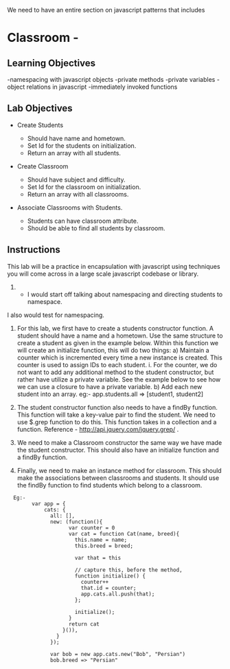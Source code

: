 We need to have an entire section on javascript patterns that includes 

# Classroom -

## Learning Objectives
  -namespacing with javascript objects
  -private methods
  -private variables
  -object relations in javascript
  -immediately invoked functions

## Lab Objectives


+ Create Students
    + Should have name and hometown.
    + Set Id for the students on initialization.
    + Return an array with all students.

+ Create Classroom
    + Should have subject and difficulty.
    + Set Id for the classroom on initialization.
    + Return an array with all classrooms.

+ Associate Classrooms with Students.
    + Students can have classroom attribute.
    + Should be able to find all students by classroom.



## Instructions

This lab will be a practice in encapsulation with javascript using techniques you will come across in a large scale javascript codebase or library.

1) - I would start off talking about namespacing and directing students to namespace.

I also would test for namespacing.

1) For this lab, we first have to create a students constructor function. A student should have a name and a hometown. Use the same  structure to create a student as given in the example below.
Within this function we will create an initialize function, this will do two things: 
  a) Maintain a counter which is incremented every time a new instance is created. This counter is used to assign IDs to each student.
    i. For the counter, we do not want to add any additional method to the student constructor, but rather have utilize a private variable. See the example below to see how we can use a closure to have a private variable.
  b) Add each new student into an array. eg:- app.students.all => [student1, student2]


2) The student constructor function also needs to have a findBy function. This function will take a key-value pair to find the student. We need to use $.grep function to do this. This function takes in a collection and a function.
Reference -  http://api.jquery.com/jquery.grep/ .


3) We need to make a Classroom constructor the same way we have made the student constructor. This should also have an initialize function and a findBy function.

4) Finally, we need to make an instance method for classroom. This should make the associations between classrooms and students. It should use the findBy function to find students which belong to a classroom.

<!-- I think this example would go in something like a code along ultimately -->
<!-- It's fine for now, because we don't have a code alongs -->
      Eg:-
            var app = {
                cats: {
                  all: [],
                  new: (function(){
                        var counter = 0
                        var cat = function Cat(name, breed){
                          this.name = name;
                          this.breed = breed;

                          var that = this

                          // capture this, before the method,
                          function initialize() {
                            counter++
                            that.id = counter;
                            app.cats.all.push(that);
                          };

                          initialize();
                        }
                        return cat
                      }()),
                    }
                  });

                  var bob = new app.cats.new("Bob", "Persian")
                  bob.breed => "Persian"
